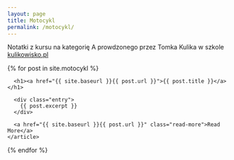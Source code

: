 ```yaml
---
layout: page
title: Motocykl
permalink: /motocykl/
---
```


Notatki z kursu na kategorię A prowdzonego przez Tomka Kulika w szkole <a href='http://www.kulikowisko.pl/' target='_blank'>kulikowisko.pl</a>


<div class="posts">
  {% for post in site.motocykl %}
    <article class="post">

      <h1><a href="{{ site.baseurl }}{{ post.url }}">{{ post.title }}</a></h1>

      <div class="entry">
        {{ post.excerpt }}
      </div>

      <a href="{{ site.baseurl }}{{ post.url }}" class="read-more">Read More</a>
    </article>
  {% endfor %}
</div>